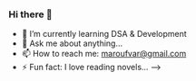 ### Hi there 👋



- 🌱 I’m currently learning DSA & Development
- 💬 Ask me about anything...
- 📫 How to reach me: maroufvar@gmail.com
- ⚡ Fun fact: I love reading novels...
-->
